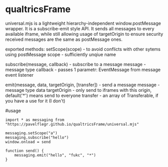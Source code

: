 # qualtricsFrame
universal.mjs is a lightweight hierarchy-independent window.postMessage wrapper. It is a subscribe-emit style API. It sends all messages to every available iframe, while still allowing usage of targetOrigin to ensure security
received messages are the same as postMessage ones.

exported methods:
setScope(scope) - to avoid conflicts with other sytems using postMessage
scope - sufficiently unqiue name

subscribe(message, callback) - subscribe to a message
message - message type
callback - passes 1 parametr: EventMessage from message event listener

emit(message, data, targetOrigin, [transfer]) - send a message
message - message type
data
targetOrigin - only send to iframes with this origin, default('*') means send to everyone
transfer - an array of Transferable, if you have a use for it (I don't)

#usage
```
import * as messaging from "https://pavelflegr.github.io/qualtricsFrame/universal.mjs"

messaging.setScope("a")
messaging.subscribe("hello")
window.onload = send

function send() {
	messaging.emit("hello", "fukc", "*")
}
```
